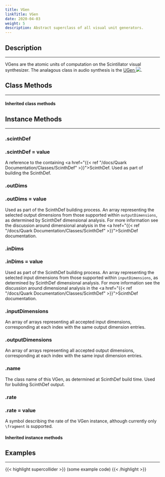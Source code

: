 ```yaml
---
title: VGen
linkTitle: VGen
date: 2020-04-03
weight: 5
description: Abstract superclass of all visual unit generators.
---
```



## Description
---



VGens are the atomic units of computation on the Scintillator visual synthesizer. The analagous class in audio synthesis is the <a href="https://doc.sccode.org/Classes/UGen.html">UGen <img src="/images/external-link.svg" class="one-liner"></a>.



## Class Methods
---



#### Inherited class methods



## Instance Methods
---



### .scinthDef



### .scinthDef = value


A reference to the containing <a href="{{< ref "/docs/Quark Documentation/Classes/ScinthDef" >}}">ScinthDef</a>. Used as part of building the ScinthDef.



### .outDims



### .outDims = value


Used as part of the ScinthDef building process. An array representing the selected output dimensions from those supported within <code>outputDimensions</code>, as determined by ScinthDef dimensional analysis. For more information see the discussion around dimensional analysis in the <a href="{{< ref "/docs/Quark Documentation/Classes/ScinthDef" >}}">ScinthDef</a> documentation.



### .inDims



### .inDims = value


Used as part of the ScinthDef building process. An array representing the selected input dimensions from those supported within <code>inputDimensions</code>, as determined by ScinthDef dimensional analysis. For more information see the discussion around dimensional analysis in the <a href="{{< ref "/docs/Quark Documentation/Classes/ScinthDef" >}}">ScinthDef</a> documentation.



### .inputDimensions



An array of arrays representing all accepted input dimensions, corresponding at each index with the same output dimension entries.



### .outputDimensions



An array of arrays representing all accepted output dimensions, corresponding at each index with the same input dimension entries.



### .name



The class name of this VGen, as determined at ScinthDef build time. Used for building ScinthDef output.



### .rate



### .rate = value


A symbol describing the rate of the VGen instance, although currently only <code>\fragment</code> is supported.



#### Inherited instance methods



## Examples
---



{{< highlight supercollider >}}
(some example code)
{{< /highlight >}}





